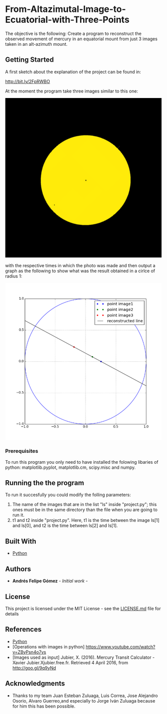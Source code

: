 # From-Altazimutal-Image-to-Ecuatorial-with-Three-Points

The objective is the following: Create a program to reconstruct the observed movement of mercury in an equatorial mount from just 3 images taken in an alt-azimuth mount. 

## Getting Started

A first sketch about the explanation of the project can be found in: 

http://bit.ly/2FpRWBO

At the moment the program take three images similar to this one: 

![alt text](Images/take1-06_40_59.png)

with the respective times in which the photo was made and then output a graph as the following to show what was the result obtained in a cirlce of radius 1:

![alt text](Images/Ejemplo1.png)

### Prerequisites

To run this program you only need to have installed the folowing libaries of python: matplotlib.pyplot, matplotlib.cm, scipy.misc
and numpy.


## Running the the program

To run it succesfully you could modify the folling parameters: 

1. The name of the images that are in the list "ls" inside "project.py"; this ones must be in the same directory than the file when you are going to run it. 
2. t1 and t2 inside "project.py". Here, t1 is the time between the image ls[1] and ls[0], and t2 is the time between ls[2] and ls[1].


## Built With

* [Python](https://www.python.org/) 


## Authors

* **Andrés Felipe Gómez** - *Initial work* -

## License

This project is licensed under the MIT License - see the [LICENSE.md](LICENSE.md) file for details

## References

* [Python](https://www.python.org/) 
* [Operations with images in python] https://www.youtube.com/watch?v=ZByPsn4o7vs 
* [Images used as input] Jubier, X. (2016). Mercury Transit Calculator - Xavier Jubier.Xjubier.free.fr. Retrieved 4 April 2016, from http://goo.gl/9q9yNd

## Acknowledgments

* Thanks to my team Juan Esteban Zuluaga, Luis Correa, Jose Alejandro Osorio, Alvaro Guerreo,and especially to Jorge Iván Zuluaga because for him this has been possible.

